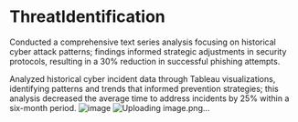 # ThreatIdentification
Conducted a comprehensive text series analysis focusing on historical cyber attack patterns; findings informed
strategic adjustments in security protocols, resulting in a 30% reduction in successful phishing attempts.

Analyzed historical cyber incident data through Tableau visualizations, identifying patterns and trends that
informed prevention strategies; this analysis decreased the average time to address incidents by 25% within a
six-month period.
![image](https://github.com/user-attachments/assets/9edd6451-2b5a-401a-95c6-7a8db37706f8)
![Uploading image.png…]()

